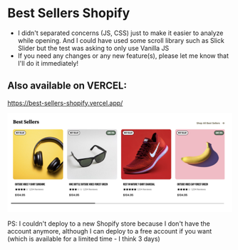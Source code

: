 # Best Sellers Shopify

- I didn't separated concerns (JS, CSS) just to make it easier to analyze while opening. And I could have used some scroll library such as Slick Slider but the test was asking to only use Vanilla JS
- If you need any changes or any new feature(s), please let me know that I'll do it immediately!

## Also available on VERCEL:
https://best-sellers-shopify.vercel.app/

![](https://github.com/lucianohorta/best-sellers-shopify/blob/main/print1.png?raw=true)

PS: I couldn't deploy to a new Shopify store because I don't have the account anymore, although I can deploy to a free account if you want (which is available for a limited time - I think 3 days)
